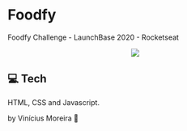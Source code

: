 # Foodfy

Foodfy Challenge - LaunchBase 2020 - Rocketseat

<div align="center">
  <img src="https://rocketseat-cdn.s3-sa-east-1.amazonaws.com/mockup.png" />
</div>

## 💻 Tech

HTML, CSS and Javascript.

by Vinícius Moreira 👋
